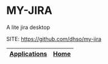 # MY-JIRA
 
 A lite jira desktop
 
 SITE: https://github.com/dhso/my-jira

 | [Applications](https://portable-linux-apps.github.io/apps.html) | [Home](https://portable-linux-apps.github.io)
 | --- | --- |
